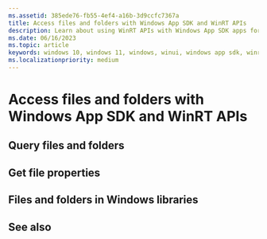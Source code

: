 ```yaml
---
ms.assetid: 385ede76-fb55-4ef4-a16b-3d9ccfc7367a
title: Access files and folders with Windows App SDK and WinRT APIs
description: Learn about using WinRT APIs with Windows App SDK apps for reading and writing app settings, file and folder pickers, and special sand-boxed locations such as the Video/Music library.
ms.date: 06/16/2023
ms.topic: article
keywords: windows 10, windows 11, windows, winui, windows app sdk, winrt
ms.localizationpriority: medium
---
```

# Access files and folders with Windows App SDK and WinRT APIs

## Query files and folders

## Get file properties

## Files and folders in Windows libraries

## See also
